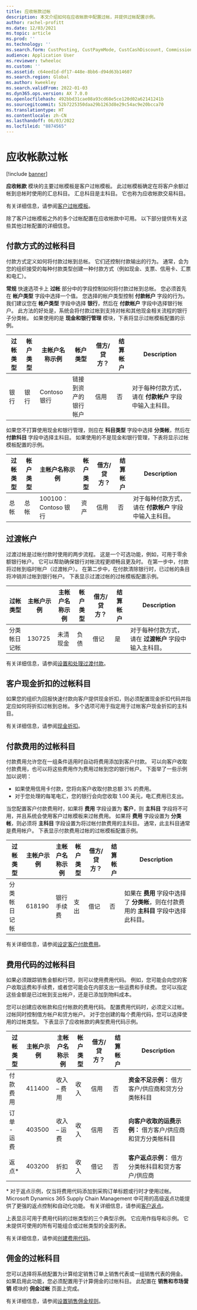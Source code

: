```yaml
---
title: 应收帐款过帐
description: 本文介绍如何在应收帐款中配置过帐，并提供过帐配置示例。
author: rachel-profitt
ms.date: 12/03/2021
ms.topic: article
ms.prod: ''
ms.technology: ''
ms.search.form: CustPosting, CustPaymMode, CustCashDiscount, CommissionPosting, MarkupTable\_Cust, CustPaymFee
audience: Application User
ms.reviewer: twheeloc
ms.custom: ''
ms.assetid: c64eed1d-df17-448e-8bb6-d94d63b14607
ms.search.region: Global
ms.author: kweekley
ms.search.validFrom: 2022-01-03
ms.dyn365.ops.version: AX 7.0.0
ms.openlocfilehash: 492bbd31cae08a93cd68e5ce120d02a62141241b
ms.sourcegitcommit: 52b7225350daa29b1263d8e29c54ac9e20bcca70
ms.translationtype: HT
ms.contentlocale: zh-CN
ms.lasthandoff: 06/03/2022
ms.locfileid: "8874565"
---
```

# <a name="accounts-receivable-posting"></a>应收帐款过帐

[!include [banner](../includes/banner.md)]

**应收帐款** 模块的主要过帐模板是客户过帐模板。 此过帐模板确定在将客户余额过帐到总帐时使用的汇总科目。 汇总科目是主科目。 它也称为应收帐款交易科目。

有关详细信息，请参阅[客户过帐模板](../accounts-receivable/customer-posting-profiles.md)。

除了客户过帐模板之外的多个过帐配置在应收帐款中可用。 以下部分提供有关这些其他过帐配置的详细信息。

## <a name="posting-accounts-for-methods-of-payment"></a>付款方式的过帐科目

付款方式定义如何将付款过帐到总帐。 它们还控制付款输出的行为。 通常，会为您的组织接受的每种付款类型创建一种付款方式（例如现金、支票、信用卡、汇票和电汇）。

**常规** 快速选项卡上 **过帐** 部分中的字段控制如何将付款过帐到总帐。 您必须首先在 **帐户类型** 字段中选择一个值。 您选择的帐户类型控制 **付款帐户** 字段的行为。 我们建议您在 **帐户类型** 字段中选择 **银行**，然后在 **付款帐户** 字段中选择银行帐户。 此方法的好处是，系统会将付款过帐到支持对帐和其他现金相关流程的银行子分类帐。 如果使用的是 **现金和银行管理** 模块，下表将显示过帐模板配置的示例。

| 过帐类型 | 帐户类型 | 主帐户名称示例 | 帐户类型 | 借方/贷方？ | 结算帐户 | Description |
|--------------|--------------|---------------------------|--------------|---------------|------------------|-------------|
| 银行 | 银行 | Contoso 银行 | 链接到资产的银行帐户 | 信用 | 否 | 对于每种付款方式，请在 **付款帐户** 字段中输入主科目。 |

如果您不打算使用现金和银行管理，则应在 **科目类型** 字段中选择 **分类帐**，然后在 **付款科目** 字段中选择主科目。 如果使用的不是现金和银行管理，下表将显示过帐模板配置的示例。

| 过帐类型 | 帐户类型 | 主帐户名称示例 | 帐户类型 | 借方/贷方？ | 结算帐户 | Description |
|--------------|--------------|---------------------------|--------------|---------------|------------------|-------------|
| 总帐 | 总帐 | 100100：Contoso 银行 | 资产 | 信用 | 否 | 对于每种付款方式，请在 **付款帐户** 字段中输入主科目。 |

## <a name="bridging-accounts"></a>过渡帐户

过渡过帐是过帐付款时使用的两步流程。 这是一个可选功能，例如，可用于零余额银行帐户。 它可以帮助确保银行对帐流程更顺畅且更及时。 在第一步中，付款将过帐到临时帐户（过渡帐户）。 在第二步中，在付款清除银行时，已过帐的条目将冲销并过帐到银行帐户。 下表显示过渡过帐的过帐模板配置示例。

| 过帐类型 | 主帐户示例 | 主帐户名称示例 | 帐户类型 | 借方/贷方？ | 结算帐户 | Description |
|--------------|----------------------|---------------------------|--------------|---------------|------------------|-------------|
| 分类帐日记帐 | 130725 | 未清现金 | 负债 | 借记 | 是 | 对于每种付款方式，请在 **过渡帐户** 字段中输入主科目。 |

有关详细信息，请参阅[设置和处理过渡付款](../accounts-receivable/set-up-and-process-bridged-payments.md)。

## <a name="posting-accounts-for-customer-cash-discounts"></a>客户现金折扣的过帐科目

如果您的组织为回报快速付款向客户提供现金折扣，则必须配置现金折扣代码并指定应如何将折扣过帐到总帐。 多个选项可用于指定用于过帐客户现金折扣的主科目。

有关详细信息，请参阅[现金折扣](../cash-bank-management/cash-discounts.md)。

## <a name="posting-accounts-for-payment-fees"></a>付款费用的过帐科目

付款费用允许您在一组条件适用时自动将费用添加到客户付款。 可以向客户收取付款费用，也可以将这些费用作为费用过帐到您的银行帐户。 下面举了一些示例加以说明：

- 如果使用信用卡付款，您将向客户收取付款总额 3% 的费用。
- 对于您处理的每笔电汇，您的银行会向您收取 1.00 美元，电汇费用已支出。

当您配置客户付款费用时，如果将 **费用** 字段设置为 **客户**，则 **主科目** 字段将不可用，并且系统会使用客户过帐模板来过帐费用。 如果将 **费用** 字段设置为 **分类帐**，则必须将 **主科目** 字段设置为将过帐付款费用的主科目。 通常，此主科目通常是费用帐户。 下表显示付款费用过帐的过帐模板配置示例。

| 过帐类型 | 主帐户示例 | 主帐户名称示例 | 帐户类型 | 借方/贷方？ | 结算帐户 | Description |
|--------------|----------------------|---------------------------|--------------|---------------|------------------|-------------|
| 分类帐日记帐 | 618190 | 银行手续费 | 支出 | 借记 | 否 |  如果在 **费用** 字段中选择了 **分类帐**，则在付款费用的 **主科目** 字段中选择此科目。 |

有关详细信息，请参阅[设定客户付款费用](../accounts-receivable/tasks/establish-customer-payment-fees.md)。

## <a name="posting-accounts-for-charges-codes"></a>费用代码的过帐科目

如果必须跟踪销售金额和行项，则可以使用费用代码。 例如，您可能会向您的客户收取运费和手续费，或者您可能会在内部支出一些运费和手续费。 您可以指定这些金额是已过帐到支出帐户，还是已添加到物料成本。

您可以创建应收帐款和应付帐款的费用代码。 配置费用代码时，必须定义过帐。 过帐同时控制借方帐户和贷方帐户。 对于您创建的每个费用代码，您可以选择使用的过帐类型。 下表显示了应收帐款的典型费用代码示例。

| 过帐类型 | 主帐户示例 | 主帐户名称示例 | 帐户类型 | 借方/贷方？ | 结算帐户 | Description |
|--------------|----------------------|---------------------------|--------------|---------------|------------------|-------------|
| 付款费用 | 411400 | 收入 – 费用 | 收入 | 信用 | 否 | **资金不足示例：** 借方客户/供应商和贷方分类帐科目 |
| 订单 - 运费 | 403500 | 收入 – 运费 | 收入 | 信用 | 否 | **向客户收取的运费示例：** 借方客户/供应商和贷方分类帐科目 |
| 返点\* | 403200 | 折扣 | 收入 | 借记 | 否 | **客户返点示例：** 借方分类帐科目和贷方客户/供应商 |

\* 对于返点示例，仅当将费用代码添加到采购订单标题或行时才使用过帐。 Microsoft Dynamics 365 Supply Chain Management 中可用的高级返点功能提供了更强的返点控制和自动化功能。 有关详细信息，请参阅[客户返点](../../supply-chain/sales-marketing/tasks/process-customer-rebates.md)。

上表显示可用于费用代码的过帐类型的三个典型示例。 它应用作指导和示例。 它未提供可使用的所有可能组合或过帐类型的全面列表。

有关详细信息，请参阅[创建费用代码](../accounts-receivable/create-charges-codes.md)。

## <a name="posting-accounts-for-commissions"></a>佣金的过帐科目

您可以选择将系统配置为计算给定销售订单上销售代表或一组销售代表的佣金。 如果启用此功能，您必须配置用于计算佣金的过帐科目。 此配置在 **销售和市场营销** 模块的 **佣金过帐** 页面上完成。

有关详细信息，请参阅[设置销售佣金规则](../../supply-chain/sales-marketing/tasks/set-up-sales-commission-rules.md)。
